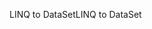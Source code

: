 <span data-ttu-id="ce206-101">LINQ to DataSet</span><span class="sxs-lookup"><span data-stu-id="ce206-101">LINQ to DataSet</span></span>